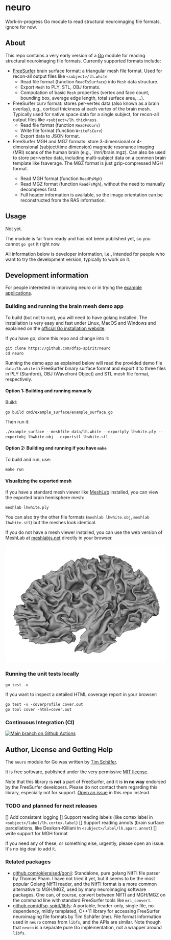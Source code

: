 # neuro
Work-in-progress Go module to read structural neuroimaging file formats, ignore for now.

## About

This repo contains a very early version of a [Go](https://go.dev/) module for reading structural neuroimaging file formats. Currently supported formats include:

* [FreeSurfer](https://freesurfer.net) brain surface format: a triangular mesh file format. Used for recon-all output files like `<subject>/lh.white`
    - Read file format (function `ReadFsSurface`) into `Mesh` data structure.
    - Export `Mesh` to PLY, STL, OBJ formats.
    - Computation of basic `Mesh` properties (vertex and face count, bounding box, average edge length, total surface area, ...).
* FreeSurfer curv format: stores per-vertex data (also known as a brain overlay), e.g., cortical thickness at each vertex of the brain mesh. Typically used for native space data for a single subject, for recon-all output files like `<subject>/lh.thickness`.
    - Read file format (function `ReadFsCurv`)
    - Write file format (function `WriteFsCurv`)
    - Export data to JSON format.
* FreeSurfer MGH and MGZ formats: store 3-dimensional or 4-dimensional (subject/time dimension) magnetic resonance imaging (MRI) scans of the human brain (e.g., `<subject>/mri/brain.mgz). Can also be used to store per-vertex data, including multi-subject data on a common brain template like fsaverage. The MGZ format is just gzip-compressed MGH format.
    - Read MGH format (function `ReadFsMgh`)
    - Read MGZ format (function `ReadFsMgh`), without the need to manually decompress first.
    - Full header information is available, so the image orientation can be reconstructed from the RAS information.


## Usage

Not yet.

The module is far from ready and has not been published yet, so you cannot `go get` it right now.

All information below is developer information, i.e., intended for people who want to try the development version, typically to work on it.


## Development information

For people interested in improving neuro or in trying the [example applications](./cmd/).


### Building and running the brain mesh demo app

To build (but not to run), you will need to have golang installed. The installation is very easy and fast under Linux, MacOS and Windows and explained on the [official Go installation website](https://go.dev/doc/install).

If you have go, clone this repo and change into it:

```shell
git clone https://github.com/dfsp-spirit/neuro
cd neuro
```

Running the demo app as explained below will read the provided demo file `data/lh.white` in FreeSurfer binary surface format and export it to three files in PLY (Stanford), OBJ (Wavefront Object) and STL mesh file format, respectively.


#### Option 1: Building and running manually

Build:

```shell
go build cmd/example_surface/example_surface.go
```

Then run it:

```shell
./example_surface --meshfile data/lh.white --exportply lhwhite.ply --exportobj lhwhite.obj --exportstl lhwhite.stl
```


#### Option 2: Building and running if you have `make`

To build and run, use:

```shell
make run
```

#### Visualizing the exported mesh


If you have a standard mesh viewer like [MeshLab](https://www.meshlab.net/) installed, you can view the exported brain hemisphere mesh:

```shell
meshlab lhwhite.ply
```

You can also try the other file formats (`meshlab lhwhite.obj`, `meshlab lhwhite.stl`) but the meshes look identical.

If you do not have a mesh viewer installed, you can use the web version of MeshLab at [meshlabjs.net](http://www.meshlabjs.net/) directly in your browser.

![Vis](./lhwhite.jpg?raw=true "Visualization of the demo brain mesh.")


### Running the unit tests locally

```shell
go test -v
```

If you want to inspect a detailed HTML coverage report in your browser:

```shell
go test -v -coverprofile cover.out
go tool cover -html=cover.out
```

### Continuous Integration (CI)

<!-- badges: start -->
[![Main branch on Github Actions](https://github.com/dfsp-spirit/neuro/actions/workflows/unittests.yml/badge.svg?branch=main)](https://github.com/dfsp-spirit/neuro/actions/workflows/unittests.yml)
<!-- badges: end -->


## Author, License and Getting Help

The `neuro` module for Go was written by [Tim Schäfer](https://ts.rcmd.org).

It is free software, published under the very permissive [MIT license](./LICENSE).

Note that this library is **not** a part of FreeSurfer, and it is **in no way** endorsed by the FreeSurfer developers. Please do not contact them regarding this library, especially not for support. [Open an issue](https://github.com/dfsp-spirit/neuro/issues) in this repo instead.


### TODO and planned for next releases

[] Add consistent logging
[] Support reading labels (like cortex label in `<subject>/label/lh.cortex.label`)
[] Support reading annots (brain surface parcellations, like Desikan-Killiani in `<subject>/label/lh.aparc.annot`)
[] write support for MGH format

If you need any of these, or something else, urgently, please open an issue. It's no big deal to add it.

### Related packages

* [github.com/okieraised/gonii](https://github.com/okieraised/gonii): Standalone, pure golang NIfTI file parser by Thomas Pham. I have not tried it yet, but it seems to be the most popular Golang NIfTI reader, and the NIfTI format is a more common alternative to MGH/MGZ, used by many neuroimaging software packages. One can, of course, convert between NIfTI and MGH/MGZ on the command line with standard FreeSurfer tools like `mri_convert`. 
* [github.com/dfsp-spirit/libfs](https://github.com/dfsp-spirit/libfs): A portable, header-only, single file, no-dependency, mildly templated, C++11 library for accessing FreeSurfer neuroimaging file formats by Tim Schäfer (me). File format information used in `neuro` comes from `libfs`, and the APIs are similar. Note though that `neuro` is a separate pure Go implementation, not a wrapper around `libfs`. 


